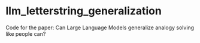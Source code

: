 # llm_letterstring_generalization
Code for the paper: Can Large Language Models generalize analogy solving like people can?
